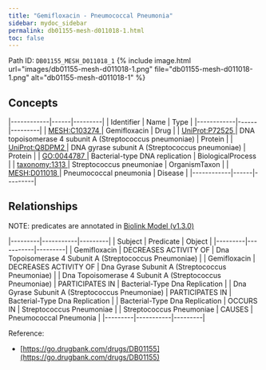 ```yaml
---
title: "Gemifloxacin - Pneumococcal Pneumonia"
sidebar: mydoc_sidebar
permalink: db01155-mesh-d011018-1.html
toc: false 
---
```



Path ID: `DB01155_MESH_D011018_1`
{% include image.html url="images/db01155-mesh-d011018-1.png" file="db01155-mesh-d011018-1.png" alt="db01155-mesh-d011018-1" %}

## Concepts

|------------|------|---------|
| Identifier | Name | Type    |
|------------|------|---------|
| <a href="https://identifiers.org/MESH:C103274">MESH:C103274 </a> | Gemifloxacin | Drug |
| <a href="https://identifiers.org/UniProt:P72525">UniProt:P72525 </a> | DNA topoisomerase 4 subunit A (Streptococcus pneumoniae) | Protein |
| <a href="https://identifiers.org/UniProt:Q8DPM2">UniProt:Q8DPM2 </a> | DNA gyrase subunit A (Streptococcus pneumoniae) | Protein |
| <a href="https://identifiers.org/GO:0044787">GO:0044787 </a> | Bacterial-type DNA replication | BiologicalProcess |
| <a href="https://identifiers.org/taxonomy:1313">taxonomy:1313 </a> | Streptococcus pneumoniae | OrganismTaxon |
| <a href="https://identifiers.org/MESH:D011018">MESH:D011018 </a> | Pneumococcal pneumonia | Disease |
|------------|------|---------|

## Relationships


NOTE: predicates are annotated in <a href="https://github.com/biolink/biolink-model/releases/tag/v1.3.0">Biolink Model (v1.3.0)</a>

|---------|-----------|---------|
| Subject | Predicate | Object  |
|---------|-----------|---------|
| Gemifloxacin | DECREASES ACTIVITY OF | Dna Topoisomerase 4 Subunit A (Streptococcus Pneumoniae) |
| Gemifloxacin | DECREASES ACTIVITY OF | Dna Gyrase Subunit A (Streptococcus Pneumoniae) |
| Dna Topoisomerase 4 Subunit A (Streptococcus Pneumoniae) | PARTICIPATES IN | Bacterial-Type Dna Replication |
| Dna Gyrase Subunit A (Streptococcus Pneumoniae) | PARTICIPATES IN | Bacterial-Type Dna Replication |
| Bacterial-Type Dna Replication | OCCURS IN | Streptococcus Pneumoniae |
| Streptococcus Pneumoniae | CAUSES | Pneumococcal Pneumonia |
|---------|-----------|---------|

Reference: 
  - [https://go.drugbank.com/drugs/DB01155](https://go.drugbank.com/drugs/DB01155)
